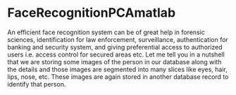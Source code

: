 # FaceRecognitionPCAmatlab
An efficient face recognition system can be  of great help in forensic sciences, identification for law enforcement, surveillance, authentication   for banking and security system, and giving preferential access to authorized users i.e. access   control for secured areas etc. Let me tell you in a nutshell that we are storing some images of the   person in our database along with the details and those images are segmented into many slices   like eyes, hair, lips, nose, etc. These images are again stored in another database record to identify that person.
